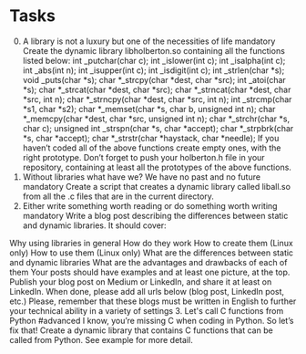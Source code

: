 # Tasks
0. A library is not a luxury but one of the necessities of life mandatory
Create the dynamic library libholberton.so containing all the functions listed below:
int _putchar(char c);
int _islower(int c);
int _isalpha(int c);
int _abs(int n);
int _isupper(int c);
int _isdigit(int c);
int _strlen(char *s);
void _puts(char *s);
char *_strcpy(char *dest, char *src);
int _atoi(char *s);
char *_strcat(char *dest, char *src);
char *_strncat(char *dest, char *src, int n);
char *_strncpy(char *dest, char *src, int n);
int _strcmp(char *s1, char *s2);
char *_memset(char *s, char b, unsigned int n);
char *_memcpy(char *dest, char *src, unsigned int n);
char *_strchr(char *s, char c);
unsigned int _strspn(char *s, char *accept);
char *_strpbrk(char *s, char *accept);
char *_strstr(char *haystack, char *needle);
If you haven’t coded all of the above functions create empty ones, with the right prototype.
Don’t forget to push your holberton.h file in your repository, containing at least all the prototypes of the above functions.
1. Without libraries what have we? We have no past and no future mandatory
Create a script that creates a dynamic library called liball.so from all the .c files that are in the current directory.
2. Either write something worth reading or do something worth writing mandatory
Write a blog post describing the differences between static and dynamic libraries. It should cover:

Why using libraries in general
How do they work
How to create them (Linux only)
How to use them (Linux only)
What are the differences between static and dynamic libraries
What are the advantages and drawbacks of each of them
Your posts should have examples and at least one picture, at the top. Publish your blog post on Medium or LinkedIn, and share it at least on LinkedIn.
When done, please add all urls below (blog post, LinkedIn post, etc.)
Please, remember that these blogs must be written in English to further your technical ability in a variety of settings
3. Let's call C functions from Python #advanced
I know, you’re missing C when coding in Python. So let’s fix that!
Create a dynamic library that contains C functions that can be called from Python. See example for more detail.


